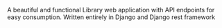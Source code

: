 A  beautiful and functional Library web application with API endpoints for easy consumption. Written entirely in Django and Django rest framework
